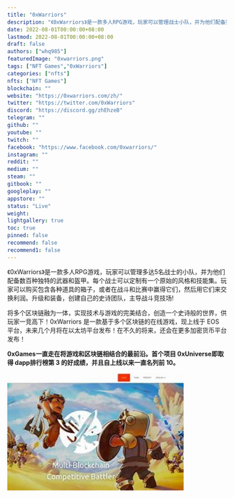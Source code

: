 ```yaml
---
title: "0xWarriors"
description: "《0xWarriors》是一款多人RPG游戏，玩家可以管理战士小队，并为他们配备独特的武器和盔甲。"
date: 2022-08-01T00:00:00+08:00
lastmod: 2022-08-01T00:00:00+08:00
draft: false
authors: ["whq985"]
featuredImage: "0xwarriors.png"
tags: ["NFT Games","0xWarriors"]
categories: ["nfts"]
nfts: ["NFT Games"]
blockchain: ""
website: "https://0xwarriors.com/zh/"
twitter: "https://twitter.com/0xWarriors"
discord: "https://discord.gg/zhEhzeB"
telegram: ""
github: ""
youtube: ""
twitch: ""
facebook: "https://www.facebook.com/0xwarriors/"
instagram: ""
reddit: ""
medium: ""
steam: ""
gitbook: ""
googleplay: ""
appstore: ""
status: "Live"
weight: 
lightgallery: true
toc: true
pinned: false
recommend: false
recommend1: false
---
```

<p>《0xWarriors》是一款多人RPG游戏，玩家可以管理多达5名战士的小队，并为他们配备数百种独特的武器和盔甲。每个战士可以定制有一个原始的风格和技能集。玩家可以购买包含各种道具的箱子，或者在战斗和比赛中赢得它们，然后用它们来交换利润。升级和装备，创建自己的史诗团队，主导战斗竞技场!</p>

将多个区块链融为一体，实现技术与游戏的完美结合，创造一个史诗般的世界，供玩家一竞高下！0xWarriors 是一款基于多个区块链的在线游戏，现上线于 EOS 平台，未来几个月将在以太坊平台发布！在不久的将来，还会在更多加密货币平台发布！

**0xGames一直走在将游戏和区块链相结合的最前沿。首个项目 0xUniverse即取得 dapp排行榜第 3 的好成绩，并且自上线以来一直名列前 10。**

<img src="OIP.jpg" alt="OIP" style="zoom:150%;" />
